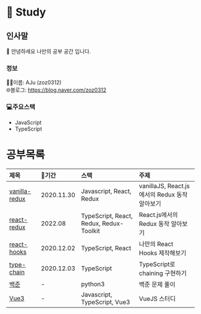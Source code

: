 # 📖 Study

## 인사말

👋 안녕하세요 나만의 공부 공간 입니다.

### 정보

👨‍💻이름: AJu (zoz0312)
<br />
🌐블로그: https://blog.naver.com/zoz0312

### 💻주요스택

- JavaScript
- TypeScript

# 공부목록

| 제목                                   | 📆기간     | 스택                                    | 주제                                          |
| :------------------------------------- | :--------- | :-------------------------------------- | :-------------------------------------------- |
| [vanilla-redux](./redux/vanilla-redux) | 2020.11.30 | Javascript, React, Redux                | vanillaJS, React.js에서의 Redux 동작 알아보기 |
| [react-redux](./redux/react-redux)     | 2022.08    | TypeScript, React, Redux, Redux-Toolkit | React.js에서의 Redux 동작 알아보기            |
| [react-hooks](./react-hooks)           | 2020.12.02 | TypeScript, React                       | 나만의 React Hooks 제작해보기                 |
| [type-chain](./type-chain)             | 2020.12.03 | TypeScript                              | TypeScript로 chaining 구현하기                |
| [백준](./baekjoon)                     | -          | python3                                 | 백준 문제 풀이                                |
| [Vue3](./vuejs)                        | -          | Javascript, TypeScript, Vue3            | VueJS 스터디                                  |
